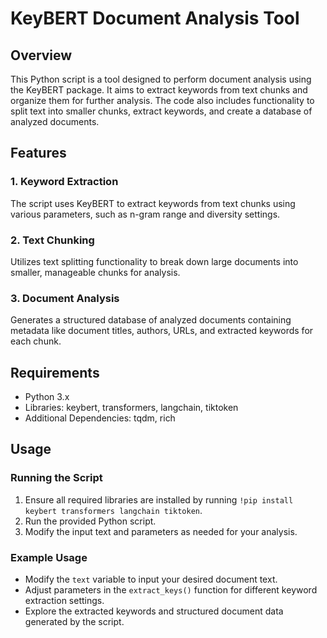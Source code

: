 # KeyBERT Document Analysis Tool

## Overview
This Python script is a tool designed to perform document analysis using the KeyBERT package. It aims to extract keywords from text chunks and organize them for further analysis. The code also includes functionality to split text into smaller chunks, extract keywords, and create a database of analyzed documents.

## Features

### 1. Keyword Extraction
The script uses KeyBERT to extract keywords from text chunks using various parameters, such as n-gram range and diversity settings.

### 2. Text Chunking
Utilizes text splitting functionality to break down large documents into smaller, manageable chunks for analysis.

### 3. Document Analysis
Generates a structured database of analyzed documents containing metadata like document titles, authors, URLs, and extracted keywords for each chunk.

## Requirements
- Python 3.x
- Libraries: keybert, transformers, langchain, tiktoken
- Additional Dependencies: tqdm, rich

## Usage

### Running the Script
1. Ensure all required libraries are installed by running `!pip install keybert transformers langchain tiktoken`.
2. Run the provided Python script.
3. Modify the input text and parameters as needed for your analysis.

### Example Usage
- Modify the `text` variable to input your desired document text.
- Adjust parameters in the `extract_keys()` function for different keyword extraction settings.
- Explore the extracted keywords and structured document data generated by the script.
